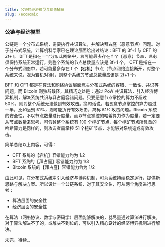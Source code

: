 ```yaml
---
title: 公链的经济模型与价值捕获
slug: /economic
---
```


### 公链与经济模型

公链是一个分布式系统，需要执行共识算法，并解决拜占庭（恶意节点）问题。对于分布式系统，计算机科学家已在理论层面给出过结论：BFT 的 3f+1 与 CFT 的 2f+1。
BFT 是指在一个分布式网络中，若可能最多存在 f 个【恶意】节点，且必须保持系统正常运行，则整个系统的节点总数量应该是 3f+1 个。
CFT 是指在一个分布式网络中，若可能最多存在 f 个【宕机】节点（节点网络连接断开，对整个系统来说，视为宕机对待），则整个系统的节点总数量应该是 2f+1 个。

BFT 和 CFT 都是在算法和网络协议层面解决分布式系统的容错、一致性、共识等问题。而 Bitcoin 则独辟蹊径，其精巧之处是：通过 PoW 共识算法，引入经济博弈机制，解决系统共识与拜占庭容错问题。只要恶意节点掌控的算力不超过 50%，则对整个系统无法做到有效攻击。换句话说，若恶意节点掌控的算力超过一半，比如达到 51%，则可能执行有效攻击，简称 51% 攻击问题。Bitcoin 系统的安全性，不以节点数量进行度量，而以节点掌控的哈希算力作为度量，若一定要从节点数量来思考，可假设整个系统有 100 个挖矿节点，每个挖矿节点所具备的哈希算力是同样的，则攻击者需掌控 51 个挖矿节点，才能够对系统造成有效攻击。

简单总结以上内容，可得：

- CFT 系统的【宕机】容错能力约为 1/2
- BFT 系统的【拜占庭】容错能力约为 1/3
- Bitcoin 系统的【拜占庭】容错能力约为 1/2

由此可见，在分布式系统中引入经济与博弈机制，可为系统持续稳定运行，提供新思路与解决方案。所以设计一个公链系统，对于其安全性，可从两个角度进行思考：

- 算法层面的安全性
- 经济层面的安全性

在算法（网络协议、数学与密码学）层面能够解决的，就尽量通过算法进行解决。对于算法解决不了的，或解决不到位的，可以引入精心设计的经济博弈机制进行解决。
  

未完，待续...







